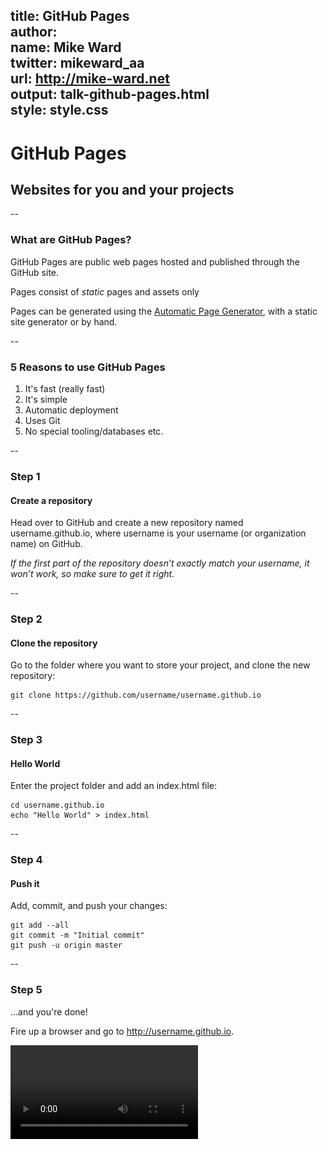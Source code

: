 title: GitHub Pages  
author:  
  name: Mike Ward  
  twitter: mikeward_aa  
  url: http://mike-ward.net  
output: talk-github-pages.html  
style: style.css  
--

# GitHub Pages
## Websites for you and your projects

--

### What are GitHub Pages?

GitHub Pages are public web pages hosted and published through the GitHub site.

Pages consist of *static* pages and assets only

Pages can be generated using the [Automatic Page Generator](https://help.github.com/articles/creating-pages-with-the-automatic-generator), with a static site generator or by hand.

--

### 5 Reasons to use GitHub Pages

1. It's fast (really fast)
2. It's simple
3. Automatic deployment
4. Uses Git
5. No special tooling/databases etc.

--

### Step 1

#### Create a repository

Head over to GitHub and create a new repository named username.github.io, where username is your username (or organization name) on GitHub.

*If the first part of the repository doesn’t exactly match your username, it won’t work, so make sure to get it right.*

--

### Step 2

#### Clone the repository

Go to the folder where you want to store your project, and clone the new repository:

    git clone https://github.com/username/username.github.io

--

### Step 3

#### Hello World

Enter the project folder and add an index.html file:

    cd username.github.io
    echo "Hello World" > index.html

--

### Step 4

#### Push it

Add, commit, and push your changes:

    git add --all
    git commit -m "Initial commit"
    git push -u origin master

--

### Step 5

...and you're done!

Fire up a browser and go to http://username.github.io.

<video src="flying.mp4" controls autoplay loop />

--

### I can haz Project Pages?

Project Pages are kept in the same repository as their project.

The URL for a personal account's Project Page will be `http(s)://<username>.github.io/<projectname>`

Project Pages differences:

The `gh-pages` branch is used to build and publish Project Pages sites.

Project Pages sites are served under a subpath of the User Pages site: `username.github.io/projectname`

--

### Blogging with Jekyll

[Jekyll Now](https://github.com/barryclark/jekyll-now)

![three amigos](giphy.gif)

![project-pages-1.jpg](project-pages-1.jpg) 

![project-pages-2.jpg](talk-github-pages/project-pages-2.jpg) 

--

### Custom URLs

Just create a file named CNAME and include your URL.

After you've created and committed your CNAME file on GitHub, do one of the following with your DNS provider:

1. If your custom domain is a subdomain (recommended), configure a CNAME record.

2. If your custom domain is an apex domain, configure an `ALIAS`, `ANAME`, or `A` records.
